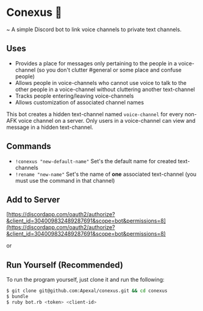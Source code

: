 # Conexus 🔗
~ A simple Discord bot to link voice channels to private text channels.

## Uses
- Provides a place for messages only pertaining to the people in a voice-channel (so you don't clutter #general or some place and confuse people)
- Allows people in voice-channels who cannot use voice to talk to the other people in a voice-channel without cluttering another text-channel
- Tracks people entering/leaving voice-channels
- Allows customization of associated channel names

This bot creates a hidden text-channel named `voice-channel` for every non-AFK voice channel on a server. Only users in a voice-channel can view and message in a hidden text-channel. 

## Commands
- `!conexus "new-default-name"` Set's the default name for created text-channels
- `!rename "new-name"` Set's the name of **one** associated text-channel (you must use the command in that channel)

## Add to Server
[https://discordapp.com/oauth2/authorize?&client_id=304009832489287691&scope=bot&permissions=8](https://discordapp.com/oauth2/authorize?&client_id=304009832489287691&scope=bot&permissions=8)

or

## Run Yourself (Recommended)
To run the program yourself, just clone it and run the following:
```sh
$ git clone git@github.com:Apexal/conexus.git && cd conexus
$ bundle
$ ruby bot.rb <token> <client-id>
```
